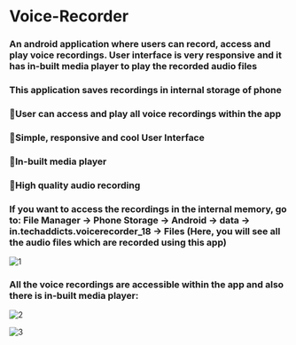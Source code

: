 # Voice-Recorder
### An android application where users can record, access and play voice recordings. User interface is very responsive and it has in-built media player to play the recorded audio files

### This application saves recordings in internal storage of phone
### 🔰User can access and play all voice recordings within the app
### 🔰Simple, responsive and cool User Interface
### 🔰In-built media player
### 🔰High quality audio recording
### If you want to access the recordings in the internal memory, go to: File Manager -> Phone Storage -> Android -> data -> in.techaddicts.voicerecorder_18 -> Files (Here, you will see all the audio files which are recorded using this app)

![1](https://user-images.githubusercontent.com/44981613/89562585-d1a0d200-d837-11ea-84da-a81201bafbad.jpg)

### All the voice recordings are accessible within the app and also there is in-built media player:
![2](https://user-images.githubusercontent.com/44981613/89562607-d8c7e000-d837-11ea-8a1d-80ec9928e634.jpg)

![3](https://user-images.githubusercontent.com/44981613/89562619-debdc100-d837-11ea-9c31-405e30c335e6.jpg)

